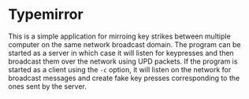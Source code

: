 Typemirror
==========

This is a simple application for mirroing key strikes between multiple computer on the same network
broadcast domain.
The program can be started as a server in which case it will listen for keypresses and then
broadcast them over the network using UPD packets.
If the program is started as a client using the `-c` option, it will listen on the network for
broadcast messages and create fake key presses corresponding to the ones sent by the server.

